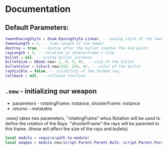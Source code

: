 # Documentation

## Default Parameters: 

```lua
tweenEasingStyle = Enum.EasingStyle.Linear, -- easing style of the tween
tweenLength = 1, -- time length of the tween
destroy = true, -- destoy after the bullet reaches the end point
rayLength = 5, -- relative to shooterFrame's size
bullet = nil, -- custom bullet instance
bulletSize = UDim2.new(.1, 0, 5, 0), -- size of the bullet
bulletColor = Color3.new(255, 255, 0), -- color of the bullet
rayVisible = false, -- visibility of the formed ray,
callback = nil, -- callback function
```

## `.new` - initializing our weapon

* parameters - rotatingFrame: instance, shooterFrame: instance
* returns - metatable

.new() takes two parameters, "rotatingFrame" whos Rotation will be used to define the rotation of the Rays. "shooterFrame" the rays will be parented to this frame. (these will affect the size of the rays and bullets)

```lua
local module = require(path.to.module)
local weapon = module.new(script.Parent.Parent.Bulk, script.Parent.Parent.Bulk)
```


